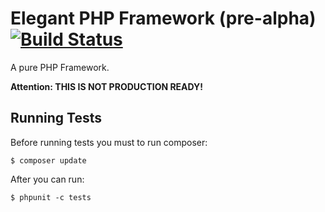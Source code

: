 # Elegant PHP Framework (pre-alpha) [![Build Status](https://travis-ci.org/geraldoandradee/elegant-php.svg?branch=master)](https://travis-ci.org/geraldoandradee/elegant-php)

A pure PHP Framework.

**Attention: THIS IS NOT PRODUCTION READY!**

## Running Tests

Before running tests you must to run composer:

    $ composer update
    
After you can run:

    $ phpunit -c tests